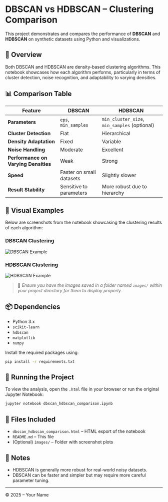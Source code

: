 
# DBSCAN vs HDBSCAN – Clustering Comparison

This project demonstrates and compares the performance of **DBSCAN** and **HDBSCAN** on synthetic datasets using Python and visualizations.

## 🧠 Overview

Both DBSCAN and HDBSCAN are density-based clustering algorithms. This notebook showcases how each algorithm performs, particularly in terms of cluster detection, noise recognition, and adaptability to varying densities.

## 📊 Comparison Table

| Feature | DBSCAN | HDBSCAN |
|--------|--------|---------|
| **Parameters** | `eps`, `min_samples` | `min_cluster_size`, `min_samples` (optional) |
| **Cluster Detection** | Flat | Hierarchical |
| **Density Adaptation** | Fixed | Variable |
| **Noise Handling** | Moderate | Excellent |
| **Performance on Varying Densities** | Weak | Strong |
| **Speed** | Faster on small datasets | Slightly slower |
| **Result Stability** | Sensitive to parameters | More robust due to hierarchy |

## 📸 Visual Examples

Below are screenshots from the notebook showcasing the clustering results of each algorithm:

### DBSCAN Clustering
![DBSCAN Example](images/dbscan_result.png)

### HDBSCAN Clustering
![HDBSCAN Example](images/hdbscan_result.png)

> 📎 *Ensure you have the images saved in a folder named `images/` within your project directory for them to display properly.*

## 📦 Dependencies

- Python 3.x
- `scikit-learn`
- `hdbscan`
- `matplotlib`
- `numpy`

Install the required packages using:

```bash
pip install -r requirements.txt
```

## 🚀 Running the Project

To view the analysis, open the `.html` file in your browser or run the original Jupyter Notebook:

```bash
jupyter notebook dbscan_hdbscan_comparison.ipynb
```

## 📁 Files Included

- `dbscan_hdbscan_comparison.html` – HTML export of the notebook
- `README.md` – This file
- (Optional) `images/` – Folder with screenshot plots

## 📌 Notes

- HDBSCAN is generally more robust for real-world noisy datasets.
- DBSCAN can be faster and simpler but may require more careful parameter tuning.

---

© 2025 – Your Name
